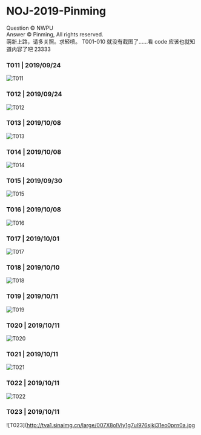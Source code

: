 # NOJ-2019-Pinming
Question © NWPU   
Answer © Pinming, All rights reserved.    
萌新上路，请多关照。求轻喷。
T001-010 就没有截图了……看 code 应该也就知道内容了吧 23333

### **T011** | 2019/09/24   
![T011](http://tva1.sinaimg.cn/large/007X8olVly1g7qw72y52pj31cw0u0jw7.jpg)
### **T012** | 2019/09/24   
![T012](http://tva1.sinaimg.cn/large/007X8olVly1g7qw73afipj31eb0u0775.jpg)
### **T013** | 2019/10/08  
![T013](http://tva1.sinaimg.cn/large/007X8olVly1g7qw73oq9rj31ks0u00w9.jpg)
### **T014** | 2019/10/08   
![T014](http://tva1.sinaimg.cn/large/007X8olVly1g7qw748kj9j31gu0u077i.jpg)
### **T015** | 2019/09/30   
![T015](http://tva1.sinaimg.cn/large/007X8olVly1g7qw74rx8jj31ku0tw0yh.jpg)
### **T016** | 2019/10/08   
![T016](http://tva1.sinaimg.cn/large/007X8olVly1g7ueojcvrhj31g70ro0w9.jpg)
### **T017** | 2019/10/01   
![T017](http://tva1.sinaimg.cn/large/007X8olVly1g7ueok74pyj31fu0u0n35.jpg)
### **T018** | 2019/10/10  
![T018](http://tva1.sinaimg.cn/large/007X8olVly1g7ueokjrkoj31dg0t6dj3.jpg)
### **T019** | 2019/10/11   
![T019](http://tva1.sinaimg.cn/large/007X8olVly1g7ueokx4nmj31kf0qhjul.jpg)
### **T020** | 2019/10/11    
![T020](http://tva1.sinaimg.cn/large/007X8olVly1g7ueolcch9j31im0pjadn.jpg)
### **T021** | 2019/10/11    
![T021](http://tva1.sinaimg.cn/large/007X8olVly1g7ueolr8bcj31kb0p5q65.jpg)
### **T022** | 2019/10/11    
![T022](http://tva1.sinaimg.cn/large/007X8olVly1g7ufw4bm4lj318c0jvq54.jpg)
### **T023** | 2019/10/11    
![T023](http://tva1.sinaimg.cn/large/007X8olVly1g7ul976sjkj31eo0prn0a.jpg